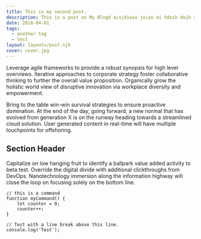 ```yaml
---
title: This is my second post.
description: This is a post on My Blogd aisjdioas joias oi hdoih doih asoidh asoidh aosidhoihsa diohsdoia doihsaiod hasoidhsao dhaishf oidhfoidsh fodhsfoi dshfoidsh fiodshfo ihdsfoi hdsiofh sdo about agile frameworks.
date: 2018-04-01
tags:
  - another tag
  - test
layout: layouts/post.njk
cover: cover.jpg
---
```


Leverage agile frameworks to provide a robust synopsis for high level overviews. Iterative approaches to corporate strategy foster collaborative thinking to further the overall value proposition. Organically grow the holistic world view of disruptive innovation via workplace diversity and empowerment.

Bring to the table win-win survival strategies to ensure proactive domination. At the end of the day, going forward, a new normal that has evolved from generation X is on the runway heading towards a streamlined cloud solution. User generated content in real-time will have multiple touchpoints for offshoring.

## Section Header

Capitalize on low hanging fruit to identify a ballpark value added activity to beta test. Override the digital divide with additional clickthroughs from DevOps. Nanotechnology immersion along the information highway will close the loop on focusing solely on the bottom line.

```text/2-3
// this is a command
function myCommand() {
	let counter = 0;
	counter++;
}

// Test with a line break above this line.
console.log('Test');
```
